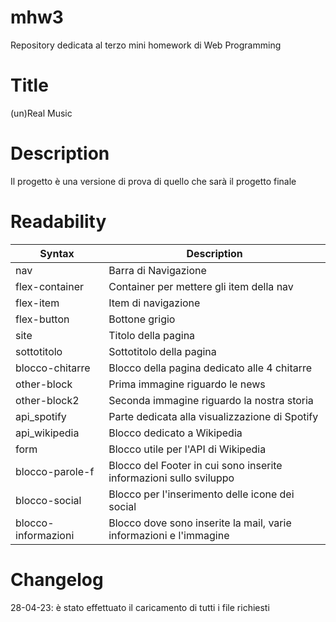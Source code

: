 # mhw3
Repository dedicata al terzo mini homework di Web Programming
# Title
(un)Real Music
# Description
Il progetto è una versione di prova di quello che sarà il progetto finale
# Readability
| Syntax | Description |
| ------------- | ------------ |
| nav | Barra di Navigazione |
| flex-container | Container per mettere gli item della nav|
| flex-item | Item di navigazione |
| flex-button | Bottone grigio |
| site | Titolo della pagina |
| sottotitolo | Sottotitolo della pagina |
| blocco-chitarre | Blocco della pagina dedicato alle 4 chitarre |
| other-block | Prima immagine riguardo le news |
| other-block2 | Seconda immagine riguardo la nostra storia |
| api_spotify | Parte dedicata alla visualizzazione di Spotify |
| api_wikipedia | Blocco dedicato a Wikipedia |
| form | Blocco utile per l'API di Wikipedia |
| blocco-parole-f | Blocco del Footer in cui sono inserite informazioni sullo sviluppo |
| blocco-social | Blocco per l'inserimento delle icone dei social |
| blocco-informazioni | Blocco dove sono inserite la mail, varie informazioni e l'immagine |
# Changelog
28-04-23: è stato effettuato il caricamento di tutti i file richiesti
